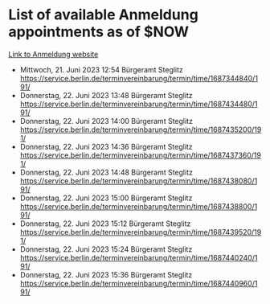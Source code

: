 # List of available Anmeldung appointments as of $NOW
[Link to Anmeldung website](https://service.berlin.de/terminvereinbarung/termin/tag.php?termin=1&anliegen[]=120686&dienstleisterlist=122210,122217,327316,122219,327312,122227,327314,122231,327346,122243,327348,122254,122252,329742,122260,329745,122262,329748,122271,327278,122273,327274,122277,327276,330436,122280,327294,122282,327290,122284,327292,122291,327270,122285,327266,122286,327264,122296,327268,150230,329760,122297,327286,122294,327284,122312,329763,122314,329775,122304,327330,122311,327334,122309,327332,317869,122281,327352,122279,329772,122283,122276,327324,122274,327326,122267,329766,122246,327318,122251,327320,122257,327322,122208,327298,122226,327300&herkunft=http%3A%2F%2Fservice.berlin.de%2Fdienstleistung%2F120686%2F)
- Mittwoch, 21. Juni 2023 12:54 Bürgeramt Steglitz https://service.berlin.de/terminvereinbarung/termin/time/1687344840/191/
- Donnerstag, 22. Juni 2023 13:48 Bürgeramt Steglitz https://service.berlin.de/terminvereinbarung/termin/time/1687434480/191/
- Donnerstag, 22. Juni 2023 14:00 Bürgeramt Steglitz https://service.berlin.de/terminvereinbarung/termin/time/1687435200/191/
- Donnerstag, 22. Juni 2023 14:36 Bürgeramt Steglitz https://service.berlin.de/terminvereinbarung/termin/time/1687437360/191/
- Donnerstag, 22. Juni 2023 14:48 Bürgeramt Steglitz https://service.berlin.de/terminvereinbarung/termin/time/1687438080/191/
- Donnerstag, 22. Juni 2023 15:00 Bürgeramt Steglitz https://service.berlin.de/terminvereinbarung/termin/time/1687438800/191/
- Donnerstag, 22. Juni 2023 15:12 Bürgeramt Steglitz https://service.berlin.de/terminvereinbarung/termin/time/1687439520/191/
- Donnerstag, 22. Juni 2023 15:24 Bürgeramt Steglitz https://service.berlin.de/terminvereinbarung/termin/time/1687440240/191/
- Donnerstag, 22. Juni 2023 15:36 Bürgeramt Steglitz https://service.berlin.de/terminvereinbarung/termin/time/1687440960/191/
